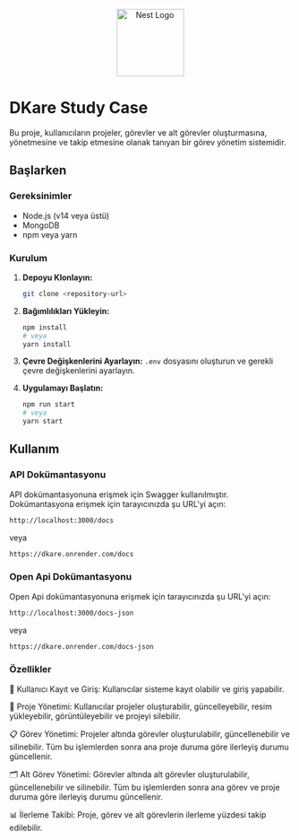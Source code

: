 <p align="center">
  <a href="http://nestjs.com/" target="blank"><img src="https://nestjs.com/img/logo-small.svg" width="120" alt="Nest Logo" /></a>
</p>

# DKare Study Case

Bu proje, kullanıcıların projeler, görevler ve alt görevler oluşturmasına, yönetmesine ve takip etmesine olanak tanıyan bir görev yönetim sistemidir.

## Başlarken

### Gereksinimler
- Node.js (v14 veya üstü)
- MongoDB
- npm veya yarn

### Kurulum
1. **Depoyu Klonlayın:**
   ```bash
   git clone <repository-url>
   ```
2. **Bağımlılıkları Yükleyin:**
   ```bash
   npm install
   # veya
   yarn install
   ```
3. **Çevre Değişkenlerini Ayarlayın:**
   `.env` dosyasını oluşturun ve gerekli çevre değişkenlerini ayarlayın.

4. **Uygulamayı Başlatın:**
   ```bash
   npm run start
   # veya
   yarn start
   ```

## Kullanım

### API Dokümantasyonu
API dokümantasyonuna erişmek için Swagger kullanılmıştır. Dokümantasyona erişmek için tarayıcınızda şu URL'yi açın:

```bash
http://localhost:3000/docs
```
veya
```bash
https://dkare.onrender.com/docs
```

### Open Api Dokümantasyonu
Open Api dokümantasyonuna erişmek için tarayıcınızda şu URL'yi açın:

```bash
http://localhost:3000/docs-json
```
veya
```bash
https://dkare.onrender.com/docs-json
```


### Özellikler

🔐 Kullanıcı Kayıt ve Giriş: Kullanıcılar sisteme kayıt olabilir ve giriş yapabilir.

📁 Proje Yönetimi: Kullanıcılar projeler oluşturabilir, güncelleyebilir, resim yükleyebilir, görüntüleyebilir ve projeyi silebilir.

📋 Görev Yönetimi: Projeler altında görevler oluşturulabilir, güncellenebilir ve silinebilir. Tüm bu işlemlerden sonra ana proje duruma göre ilerleyiş durumu güncellenir.

🗂️ Alt Görev Yönetimi: Görevler altında alt görevler oluşturulabilir, güncellenebilir ve silinebilir. Tüm bu işlemlerden sonra ana görev ve proje duruma göre ilerleyiş durumu güncellenir.

📊 İlerleme Takibi: Proje, görev ve alt görevlerin ilerleme yüzdesi takip edilebilir.